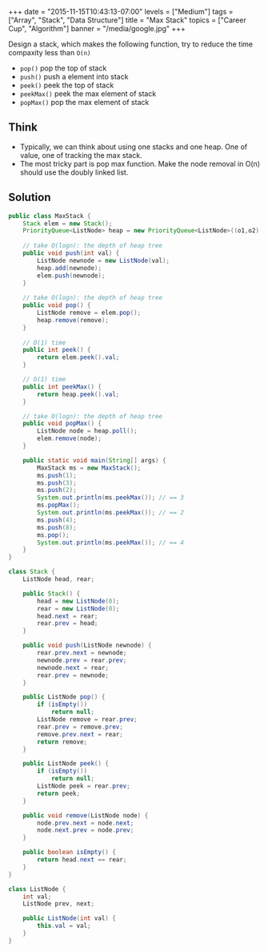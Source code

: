 +++
date = "2015-11-15T10:43:13-07:00"
levels = ["Medium"]
tags = ["Array", "Stack", "Data Structure"]
title = "Max Stack"
topics = ["Career Cup", "Algorithm"]
banner = "/media/google.jpg"
+++

Design a stack, which makes the following function, try to reduce the time compaxity less than `O(n)`
- `pop()` pop the top of stack
- `push()` push a element into stack
- `peek()` peek the top of stack
- `peekMax()` peek the max element of stack
- `popMax()` pop the max element of stack
<!--more-->
## Think
- Typically, we can think about using one stacks and one heap. One of value, one of tracking the max stack.
- The most tricky part is pop max function. Make the node removal in O(n) should use the doubly linked list.


## Solution
```java
public class MaxStack {
	Stack elem = new Stack();
	PriorityQueue<ListNode> heap = new PriorityQueue<ListNode>((o1,o2) -> Integer.compare(o2.val, o1.val));
	
	// take O(logn): the depth of heap tree 
	public void push(int val) {
		ListNode newnode = new ListNode(val);
		heap.add(newnode); 
		elem.push(newnode);
	}
	
	// take O(logn): the depth of heap tree 
	public void pop() {
		ListNode remove = elem.pop();
		heap.remove(remove); 
	}
	
	// O(1) time
	public int peek() {
		return elem.peek().val;
	}

	// O(1) time
	public int peekMax() {
		return heap.peek().val; 
	}

	// take O(logn): the depth of heap tree 
	public void popMax() {
		ListNode node = heap.poll(); 
		elem.remove(node);
	}

	public static void main(String[] args) {
		MaxStack ms = new MaxStack();
		ms.push(1);
		ms.push(3);
		ms.push(2);
		System.out.println(ms.peekMax()); // == 3
		ms.popMax();
		System.out.println(ms.peekMax()); // == 2
		ms.push(4);
		ms.push(8);
		ms.pop();
		System.out.println(ms.peekMax()); // == 4
	}
}

class Stack {
	ListNode head, rear;

	public Stack() {
		head = new ListNode(0);
		rear = new ListNode(0);
		head.next = rear;
		rear.prev = head;
	}

	public void push(ListNode newnode) {
		rear.prev.next = newnode;
		newnode.prev = rear.prev;
		newnode.next = rear;
		rear.prev = newnode;
	}

	public ListNode pop() {
		if (isEmpty())
			return null;
		ListNode remove = rear.prev;
		rear.prev = remove.prev;
		remove.prev.next = rear;
		return remove;
	}

	public ListNode peek() {
		if (isEmpty())
			return null;
		ListNode peek = rear.prev;
		return peek;
	}

	public void remove(ListNode node) {
		node.prev.next = node.next;
		node.next.prev = node.prev;
	}

	public boolean isEmpty() {
		return head.next == rear;
	}
}

class ListNode {
	int val;
	ListNode prev, next;

	public ListNode(int val) {
		this.val = val;
	}
}
```